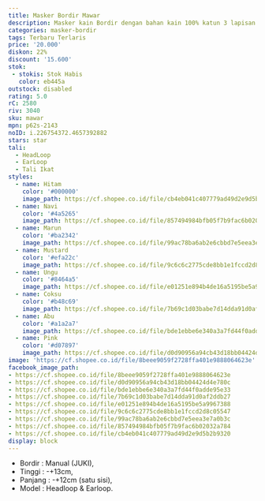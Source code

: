 ```yaml
---
title: Masker Bordir Mawar
description: Masker kain Bordir dengan bahan kain 100% katun 3 lapisan
categories: masker-bordir
tags: Terbaru Terlaris
price: '20.000'
diskon: 22%
discount: '15.600'
stok:
 - stokis: Stok Habis
   color: eb445a
outstock: disabled
rating: 5.0
rC: 2580
riv: 3040
sku: mawar
mpn: p62s-2143
noID: i.226754372.4657392882
stars: star
tali:
  - HeadLoop
  - EarLoop
  - Tali Ikat
styles:
  - name: Hitam
    color: '#000000'
    image_path: https://cf.shopee.co.id/file/cb4eb041c407779ad49d2e9d5b2b9320
  - name: Navi
    color: '#4a5265'
    image_path: https://cf.shopee.co.id/file/857494984bfb05f7b9fac6b02032a784
  - name: Marun
    color: '#ba2342'
    image_path: https://cf.shopee.co.id/file/99ac78ba6ab2e6cbbd7e5eea3e7a0b3c
  - name: Mustard
    color: '#efa22c'
    image_path: https://cf.shopee.co.id/file/9c6c6c2775cde8bb1e1fccd2d8c05547
  - name: Ungu
    color: '#8464a5'
    image_path: https://cf.shopee.co.id/file/e01251e894b4de16a5195be5a9967388
  - name: Coksu
    color: '#b48c69'
    image_path: https://cf.shopee.co.id/file/7b69c1d03babe7d14dda91d0af2ddb27
  - name: Abu
    color: '#a1a2a7'
    image_path: https://cf.shopee.co.id/file/bde1ebbe6e340a3a7fd44f0adde95e33
  - name: Pink
    color: '#d07897'
    image_path: https://cf.shopee.co.id/file/d0d90956a94cb43d18bb04424d4e780c
image: 'https://cf.shopee.co.id/file/8beee9059f2728ffa401e9888064623e'
facebook_image_path:
- https://cf.shopee.co.id/file/8beee9059f2728ffa401e9888064623e
- https://cf.shopee.co.id/file/d0d90956a94cb43d18bb04424d4e780c
- https://cf.shopee.co.id/file/bde1ebbe6e340a3a7fd44f0adde95e33
- https://cf.shopee.co.id/file/7b69c1d03babe7d14dda91d0af2ddb27
- https://cf.shopee.co.id/file/e01251e894b4de16a5195be5a9967388
- https://cf.shopee.co.id/file/9c6c6c2775cde8bb1e1fccd2d8c05547
- https://cf.shopee.co.id/file/99ac78ba6ab2e6cbbd7e5eea3e7a0b3c
- https://cf.shopee.co.id/file/857494984bfb05f7b9fac6b02032a784
- https://cf.shopee.co.id/file/cb4eb041c407779ad49d2e9d5b2b9320
display: block
---
```


- Bordir : Manual (JUKI),
- Tinggi : -+13cm,
- Panjang : -+12cm (satu sisi),
- Model : Headloop & Earloop.
